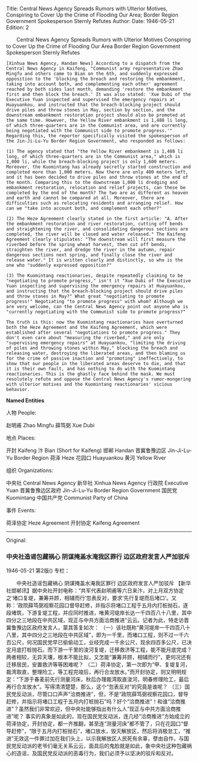 Title: Central News Agency Spreads Rumors with Ulterior Motives, Conspiring to Cover Up the Crime of Flooding Our Area; Border Region Government Spokesperson Sternly Refutes
Author:
Date: 1946-05-21
Edition: 2

　　Central News Agency Spreads Rumors with Ulterior Motives
    Conspiring to Cover Up the Crime of Flooding Our Area
    Border Region Government Spokesperson Sternly Refutes

    [Xinhua News Agency, Handan News] According to a dispatch from the Central News Agency in Kaifeng, "Communist army representative Zhao Mingfu and others came to Bian on the 6th, and suddenly expressed opposition to the 'blocking the breach and restoring the embankment, taking into account both, and complementing each other' agreement reached by both sides last month, demanding 'restore the embankment first and then block the breach.' It was also stated: 'Xue Dubi of the Executive Yuan inspected and supervised the emergency repairs at Huayuankou, and instructed that the breach-blocking project should drive piles and throw stones in May, section by section, and the downstream embankment restoration project should also be promoted at the same time. However, the Yellow River embankment is 1,488 li long, of which three-quarters are in the Communist area, and are currently being negotiated with the Communist side to promote progress.'" Regarding this, the reporter specifically visited the spokesperson of the Jin-Ji-Lu-Yu Border Region Government, who responded as follows:

    (1) The agency stated that "the Yellow River embankment is 1,488 li long, of which three-quarters are in the Communist area," which is 1,000 li, while the breach-blocking project is only 1,600 meters. Moreover, the Kuomintang has already secretly started construction and completed more than 1,000 meters. Now there are only 400 meters left, and it has been decided to drive piles and throw stones at the end of the month. Comparing this to the downstream 1,000 li dredging and embankment restoration, relocation and relief projects, can these be completed by the end of the month? The two are as different as heaven and earth and cannot be compared at all. Moreover, there are difficulties such as relocating residents and arranging relief. How can we "take into account both, and complement each other?"

    (2) The Heze Agreement clearly stated in the first article: "A. After the embankment restoration and river restoration, cutting off bends and straightening the river, and consolidating dangerous sections are completed, the river will be closed and water released." The Kaifeng Agreement clearly stipulates: "The downstream will first measure the riverbed before the spring wheat harvest, then cut off bends, straighten the river, and dredge the river in the autumn, repair dangerous sections next spring, and finally close the river and release water." It is written clearly and distinctly, so who is the one who "suddenly expressed opposition?"

    (3) The Kuomintang reactionaries, despite repeatedly claiming to be "negotiating to promote progress," isn't it "Xue Dubi of the Executive Yuan inspecting and supervising the emergency repairs at Huayuankou, and instructing that the breach-blocking project should drive piles and throw stones in May?" What great "negotiating to promote progress!" Negotiating "to promote progress" with whom? Although we are very welcome, can the Central News Agency point out anyone who is "currently negotiating with the Communist side to promote progress?"

    The truth is this: now the Kuomintang reactionaries have overturned both the Heze Agreement and the Kaifeng Agreement, which were established after several "negotiations to promote progress." They don't even care about "measuring the riverbed," and are only "supervising emergency repairs" at Huayuankou, "limiting the driving of piles and throwing stones within May," blocking the breach and releasing water, destroying the liberated areas, and then blaming us for the crime of passive inaction and "promoting" ineffectively, to show that our people in the liberated areas deserve to die, and that it is their own fault, and has nothing to do with the Kuomintang reactionaries. This is the ghastly face behind the mask. We must resolutely refute and oppose the Central News Agency's rumor-mongering with ulterior motives and the Kuomintang reactionaries' vicious behavior.

**Named Entities**

人物 People:

赵明甫   Zhao Mingfu
薛笃弼   Xue Dubi

地点 Places:

开封 Kaifeng
汴  Bian (Short for Kaifeng)
邯郸 Handan
晋冀鲁豫边区 Jin-Ji-Lu-Yu Border Region
荷泽 Heze
花园口 Huayuankou
黄河 Yellow River

组织 Organizations:

中央社 Central News Agency
新华社 Xinhua News Agency
行政院 Executive Yuan
晋冀鲁豫边区政府 Jin-Ji-Lu-Yu Border Region Government
国民党 Kuomintang
中国共产党 Communist Party of China

事件 Events:

荷泽协定 Heze Agreement
开封协定 Kaifeng Agreement



<hr /> 

Original: 


### 中央社造谣包藏祸心  阴谋掩盖水淹我区罪行  边区政府发言人严加驳斥

1946-05-21
第2版()
专栏：

　　中央社造谣包藏祸心
    阴谋掩盖水淹我区罪行
    边区政府发言人严加驳斥
    【新华社邯郸讯】据中央社开封电称：“共军代表赵明甫等六日来汴，对上月双方协定之‘堵口复堤，兼筹并顾，相辅而行’忽表反对，要求‘先行复堤而后堵口’。又称：‘政院薛笃弼视察花园口督导赶修，并指示将堵口工程于五月内打桩抛石，逐段堵筑，下游复堤工程，并应同时推进，唯黄河堤岸长达一千四百八十八里，其中四分之三地段在中共区域，现正与中共方面洽商推进”云云。记者为此，特走访晋冀鲁豫边区政府发言人，蒙其答复如次：
    （一）该社既称“黄河堤岸一千四百八十八里，其中四分之三地段在中共区域”，即为一千里，而堵口工程，则不过一千六百公尺，何况国民党早已偷偷动工，业经完成一千余公尺，现余四百多公尺，已决定月底打桩抛石。而下游一千里的浚河复堤，迁移救济等工程，能不能月底完成？两者相较，无异天壤，根本不能比拟，又怎能“兼筹并顾，相辅而行”，更何况还有迁移居民，安置救济等等困难呢？
    （二）荷泽协定，第一次即为“甲、复堤复河，裁湾取直，整理险工，等工程完竣后，再行合龙放水。”而开封协定，则又明明规定：“下游于春麦前先行测量河床，秋后办理裁湾取直浚河，明春修理险工，最后再行合龙放水”。写得清清楚楚，那么，这个“忽表反对”的究竟是谁呢？
    （三）国民党反动派，尽管口口声声“洽商推进”，但，不是“政院薛笃弼视察花园口，督导赶修，并指示将堵口工程于五月内打桩抛石”吗？好个“洽商推进”！和谁“洽商推进”？虽然我们非常欢迎，但中央社能够指出有什么人“现正与中共方面洽商推进”呢？
    事实的真象是如此的，现在国民党反动派，连几经“洽商推进”方始成立的荷泽协定，开封协定，都一齐推翻，甚至连“测量河床”都不管了，只在花园口“督导赶修”，“限于五月内打桩抛石”，堵口放水，毁灭解放区，然后将消极怠工，“推进”无效这一件罪过加在我们头上，以示我解放区人民死有余辜，孽由自作，与国民党反动派的老爷们毫无关系云云，面具后的鬼脸就是如此，象中央社这种包藏祸心的造谣，及国民党反动派的恶毒行为，我们必须予以坚决的驳斥和反对。
